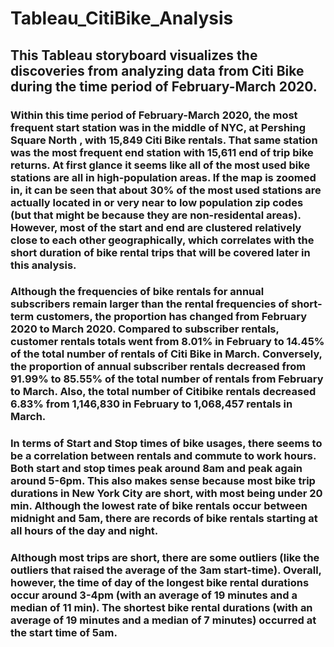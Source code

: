 # Tableau_CitiBike_Analysis

## This Tableau storyboard visualizes the discoveries from analyzing data from Citi Bike during the time period of February-March 2020.  

### Within this time period of February-March 2020, the most frequent start station was in the middle of NYC, at Pershing Square North , with 15,849 Citi Bike rentals.  That same station was the most frequent end station with 15,611 end of trip bike returns. At first glance it seems like all of the most used bike stations are all in high-population areas.  If the map is zoomed in, it can be seen that about 30% of the most used stations are actually located in or very near to low population zip codes (but that might be because they are non-residental areas).  However, most of the start and end are clustered relatively close to each other geographically, which correlates with the short duration of bike rental trips that will be covered later in this analysis.

### Although the frequencies of bike rentals for annual subscribers remain larger than the rental frequencies of short-term customers, the proportion has changed  from February 2020 to March 2020.  Compared to subscriber rentals, customer rentals totals went from 8.01%  in February to 14.45% of the total number of rentals of Citi Bike in March.  Conversely, the proportion of annual subscriber rentals decreased from  91.99% to 85.55% of the total number of rentals from February to March.  Also, the total number of Citibike rentals decreased 6.83% from 1,146,830 in February to 1,068,457 rentals in March.

### In terms of Start and Stop times of bike usages, there seems to be a correlation between rentals and commute to work hours.  Both start and stop times peak around 8am and peak again around 5-6pm.  This also makes sense because most bike trip durations in New York City are short, with most being under 20 min.  Although the lowest rate of bike rentals occur between midnight and 5am, there are records of bike rentals starting at all hours of the day and night.

### Although most trips are short, there are some outliers (like the outliers that raised the average of the 3am start-time).  Overall, however, the time of day of the longest bike rental durations occur around 3-4pm (with an average of 19 minutes and a median of 11 min).  The shortest bike rental durations (with an average of 19 minutes and a median of 7 minutes) occurred at the start time of 5am.  
